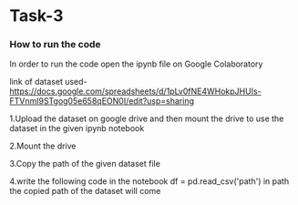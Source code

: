 # Task-3

### How to run the code

In order to run the code open the ipynb file on Google Colaboratory

link of dataset used-
https://docs.google.com/spreadsheets/d/1pLv0fNE4WHokpJHUIs-FTVnmI9STgog05e658qEON0I/edit?usp=sharing

1.Upload the dataset on google drive and then mount the drive to use the dataset in the given ipynb notebook

2.Mount the drive

3.Copy the path of the given dataset file

4.write the following code in the notebook
        df = pd.read_csv('path')
       in path the copied path of the dataset will come

